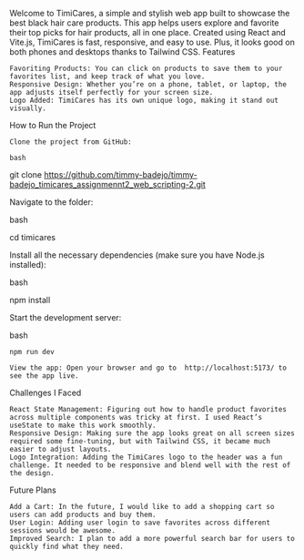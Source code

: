 Welcome to TimiCares, a simple and stylish web app built to showcase the best black hair care products. This app helps users explore and favorite their top picks for hair products, all in one place. Created using React and Vite.js, TimiCares is fast, responsive, and easy to use. Plus, it looks good on both phones and desktops thanks to Tailwind CSS.
Features

    Favoriting Products: You can click on products to save them to your favorites list, and keep track of what you love.
    Responsive Design: Whether you’re on a phone, tablet, or laptop, the app adjusts itself perfectly for your screen size.
    Logo Added: TimiCares has its own unique logo, making it stand out visually.

How to Run the Project

    Clone the project from GitHub:

    bash

git clone https://github.com/timmy-badejo/timmy-badejo_timicares_assignmennt2_web_scripting-2.git

Navigate to the folder:

bash

cd timicares

Install all the necessary dependencies (make sure you have Node.js installed):

bash

npm install

Start the development server:

bash

    npm run dev

    View the app: Open your browser and go to  http://localhost:5173/ to see the app live.

Challenges I Faced

    React State Management: Figuring out how to handle product favorites across multiple components was tricky at first. I used React’s useState to make this work smoothly.
    Responsive Design: Making sure the app looks great on all screen sizes required some fine-tuning, but with Tailwind CSS, it became much easier to adjust layouts.
    Logo Integration: Adding the TimiCares logo to the header was a fun challenge. It needed to be responsive and blend well with the rest of the design.

Future Plans

    Add a Cart: In the future, I would like to add a shopping cart so users can add products and buy them.
    User Login: Adding user login to save favorites across different sessions would be awesome.
    Improved Search: I plan to add a more powerful search bar for users to quickly find what they need.

